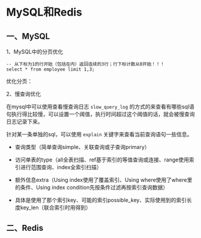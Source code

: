 # MySQL和Redis

## 一、MySQL

1、MySQL中的分页优化

```mysql
-- 从下标为1的行开始（包括在内）返回连续的3行；行下标计数从0开始！！！
select * from employee limit 1,3;
```

优化分页：



2、慢查询优化

在mysql中可以使用查看慢查询日志 `slow_query_log` 的方式的来查看有哪些sql语句执行得比较慢，可以设置一个阈值，执行时间超过这个阈值的话，就会被慢查询日志记录下来。

针对某一条单独的sql，可以使用 `explain` 关键字来查看当前查询语句一些信息。

- 查询类型（简单查询simple、关联查询或子查询primary）

- 访问单表的type（all全表扫描、ref基于索引的等值查询或连接、range使用索引进行范围查询、index全索引扫描）
- 额外信息extra（Using index使用了覆盖索引、Using where使用了where里的条件、Using index condition先按条件过滤再按索引查询数据）
- 具体是使用了那个索引key、可能的索引possible_key、实际使用到的索引长度key_len（联合索引时用得到）

## 二、Redis